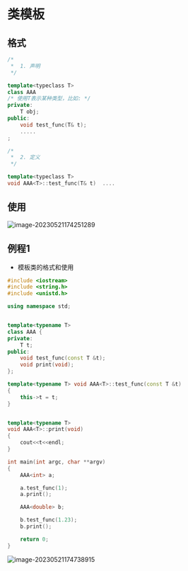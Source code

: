 # 类模板

## 格式

```c++
/*  
 *  1. 声明  
 */

template<typeclass T>
class AAA 
/* 使用T表示某种类型，比如: */
private:
	T obj;
public:
	void test_func(T& t);
	.....
;

/*  
 *  2. 定义  
 */

template<typeclass T>
void AAA<T>::test_func(T& t)  .... 
```

## 使用

 ![image-20230521174251289](https://pic-1304959529.cos.ap-guangzhou.myqcloud.com/DB/image-20230521174251289.png)

## 例程1

- 模板类的格式和使用

```c++
#include <iostream>
#include <string.h>
#include <unistd.h>

using namespace std;


template<typename T>
class AAA {
private:
	T t;
public:
	void test_func(const T &t);
	void print(void);
};

template<typename T> void AAA<T>::test_func(const T &t)
{
	this->t = t;
}


template<typename T>
void AAA<T>::print(void)
{
	cout<<t<<endl;
}

int main(int argc, char **argv)
{
	AAA<int> a;

	a.test_func(1);
	a.print();

	AAA<double> b;

	b.test_func(1.23);
	b.print();

	return 0;
}

```

 ![image-20230521174738915](https://pic-1304959529.cos.ap-guangzhou.myqcloud.com/DB/image-20230521174738915.png)